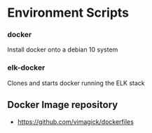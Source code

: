 # Environment Scripts

### docker
Install docker onto a debian 10 system

### elk-docker
Clones and starts docker running the ELK stack

## Docker Image repository
- https://github.com/vimagick/dockerfiles
